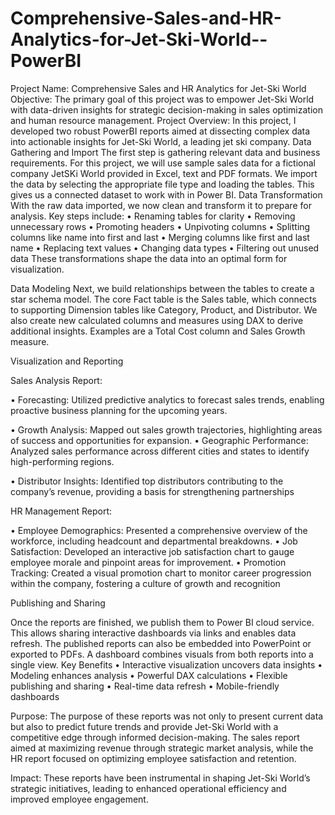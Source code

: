 # Comprehensive-Sales-and-HR-Analytics-for-Jet-Ski-World--PowerBI
Project Name: Comprehensive Sales and HR Analytics for Jet-Ski World
Objective: The primary goal of this project was to empower Jet-Ski World with data-driven insights for strategic decision-making in sales optimization and human resource management.
Project Overview: In this project, I developed two robust PowerBI reports aimed at dissecting complex data into actionable insights for Jet-Ski World, a leading jet ski company.
Data Gathering and Import
The first step is gathering relevant data and business requirements. For this project, we will use sample sales data for a fictional company JetSKi World provided in Excel, text and PDF formats.
We import the data by selecting the appropriate file type and loading the tables. This gives us a connected dataset to work with in Power BI.
Data Transformation
With the raw data imported, we now clean and transform it to prepare for analysis. Key steps include:
•	Renaming tables for clarity
•	Removing unnecessary rows
•	Promoting headers
•	Unpivoting columns
•	Splitting columns like name into first and last
•	Merging columns like first and last name
•	Replacing text values
•	Changing data types
•	Filtering out unused data
These transformations shape the data into an optimal form for visualization.

Data Modeling
Next, we build relationships between the tables to create a star schema model. The core Fact table is the Sales table, which connects to supporting Dimension tables like Category, Product, and Distributor.
We also create new calculated columns and measures using DAX to derive additional insights. Examples are a Total Cost column and Sales Growth measure.

Visualization and Reporting

Sales Analysis Report:

•	Forecasting: Utilized predictive analytics to forecast sales trends, enabling proactive business planning for the upcoming years.

•	Growth Analysis: Mapped out sales growth trajectories, highlighting areas of success and opportunities for expansion.
•	Geographic Performance: Analyzed sales performance across different cities and states to identify high-performing regions.

•	Distributor Insights: Identified top distributors contributing to the company’s revenue, providing a basis for strengthening partnerships

HR Management Report:

•	Employee Demographics: Presented a comprehensive overview of the workforce, including headcount and departmental breakdowns.
•	Job Satisfaction: Developed an interactive job satisfaction chart to gauge employee morale and pinpoint areas for improvement.
•	Promotion Tracking: Created a visual promotion chart to monitor career progression within the company, fostering a culture of growth and recognition

Publishing and Sharing

Once the reports are finished, we publish them to Power BI cloud service. This allows sharing interactive dashboards via links and enables data refresh.
The published reports can also be embedded into PowerPoint or exported to PDFs. A dashboard combines visuals from both reports into a single view.
Key Benefits
•	Interactive visualization uncovers data insights
•	Modeling enhances analysis
•	Powerful DAX calculations
•	Flexible publishing and sharing
•	Real-time data refresh
•	Mobile-friendly dashboards

Purpose: The purpose of these reports was not only to present current data but also to predict future trends and provide Jet-Ski World with a competitive edge through informed decision-making. The sales report aimed at maximizing revenue through strategic market analysis, while the HR report focused on optimizing employee satisfaction and retention.

Impact: These reports have been instrumental in shaping Jet-Ski World’s strategic initiatives, leading to enhanced operational efficiency and improved employee engagement.

